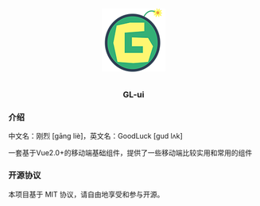 

<div style="text-align: center;">
  <img style="margin: 10px 0;" src="../assets/GL-logo.png" alt="GL-ui">
  <h3>GL-ui</h3>
</div>

### 介绍

中文名：刚烈 [gāng liè]，英文名：GoodLuck [ɡud lʌk]

一套基于Vue2.0+的移动端基础组件，提供了一些移动端比较实用和常用的组件


### 开源协议

本项目基于 MIT 协议，请自由地享受和参与开源。